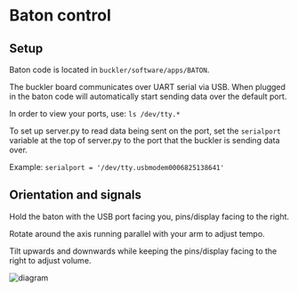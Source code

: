 # Baton control

## Setup

Baton code is located in ```buckler/software/apps/BATON```.

The buckler board communicates over UART serial via USB. When plugged in the baton code will automatically start sending data over the default port.

In order to view your ports, use: ```ls /dev/tty.*```

To set up server.py to read data being sent on the port, set the ```serialport``` variable at the top of server.py to the port that the buckler is sending data over.

Example: ```serialport = '/dev/tty.usbmodem0006825138641'```


## Orientation and signals

Hold the baton with the USB port facing you, pins/display facing to the right.

Rotate around the axis running parallel with your arm to adjust tempo.

Tilt upwards and downwards while keeping the pins/display facing to the right to adjust volume.

![diagram](./diagram.jpeg)